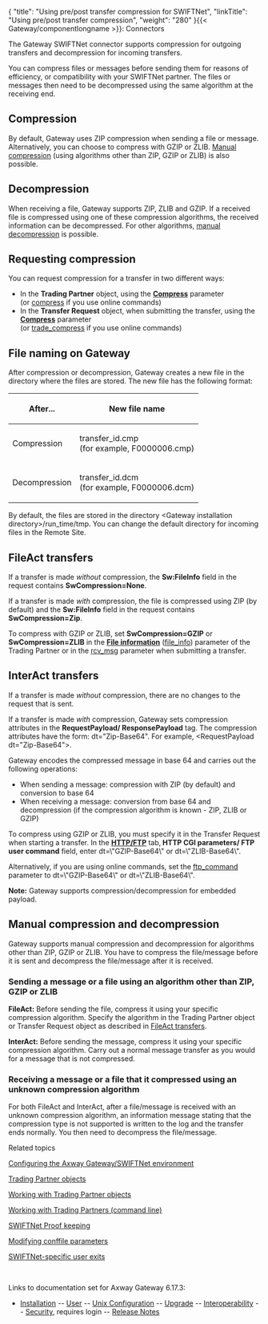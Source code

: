 {
    "title": "Using pre/post transfer compression for SWIFTNet",
    "linkTitle": "Using pre/post transfer compression",
    "weight": "280"
}{{< Gateway/componentlongname  >}}: Connectors

The Gateway SWIFTNet connector supports compression for outgoing transfers and decompression for incoming transfers.

You can compress files or messages before sending them for reasons of efficiency, or compatibility with your SWIFTNet partner. The files or messages then need to be decompressed using the same algorithm at the receiving end.

## Compression

By default, Gateway uses ZIP compression when sending a file or message. Alternatively, you can choose to compress with GZIP or ZLIB. [Manual compression](#manual_compression) (using algorithms other than ZIP, GZIP or ZLIB) is also possible.

## Decompression

When receiving a file, Gateway supports ZIP, ZLIB and GZIP. If a received file is compressed using one of these compression algorithms, the received information can be decompressed. For other algorithms, [manual decompression](#manual_compression) is possible.

## Requesting compression

You can request compression for a transfer in two different ways:

-   In the **Trading Partner** object, using the <span style="font-weight: bold;">[Compress](../../swiftnet_connector/swiftnet_configuring#Compress)</span> parameter  
    (or <span class="code">[compress](../../swiftnet_connector/swiftnet_configuring#_compress)</span> if you use online commands)
-   In the <span style="font-weight: bold;">Transfer Request</span> object, when submitting the transfer, using the <span style="font-weight: bold;">[Compress](../../../../transfers_start_here/submitting_transfer_requests_start_here/working_with_transfers_(gui)/transfer_request_swiftnet_tab#compress)</span> parameter  
    (or <span class="code">[trade\_compress](../../../../transfers_start_here/submitting_transfer_requests_start_here/working_with_transfers_cli/transfer_req_parameter_list#_trade_compress)</span> if you use online commands)

## File naming on Gateway

After compression or decompression, Gateway creates a new file in the directory where the files are stored. The new file has the following format:

<table>
   <thead>
      <tr>
<th class="HeadE-Column1-Header1"><p>After...</p>         </th>
<th class="HeadD-Column1-Header1"><p>New file name</p>         </th>
      </tr>
   </thead>
   <tbody>
      <tr>
         <td><p>Compression</p>         </td>
         <td><p><span class="code">transfer_id.cmp</span><br />
(for example, <span class="code">F0000006.cmp</span>)</p>         </td>
      </tr>
      <tr>
         <td><p>Decompression</p>         </td>
         <td><p><span class="code">transfer_id.dcm</span><br />
(for example, <span class="code">F0000006.dcm</span>)</p>         </td>
      </tr>
   </tbody>
</table>

By default, the files are stored in the directory<span class="code"> &lt;Gateway installation directory>/run\_time/tmp</span>. You can change the default directory for incoming files in the Remote Site.

<span id="compress_FileAct"></span>

## FileAct transfers

If a transfer is made <span style="font-style: italic;">without</span> compression, the <span style="font-weight: bold;">Sw:FileInfo</span> field in the request contains <span style="font-weight: bold;">SwCompression=None</span>.

If a transfer is made <span style="font-style: italic;">with</span> compression, the file is compressed using ZIP (by default) and the <span style="font-weight: bold;">Sw:FileInfo</span> field in the request contains <span style="font-weight: bold;">SwCompression=Zip</span>.

To compress with GZIP or ZLIB, set <span style="font-weight: bold;">SwCompression=GZIP</span> or <span style="font-weight: bold;">SwCompression=ZLIB</span> in the <span style="font-weight: bold;">[File information](../../swiftnet_connector/swiftnet_configuring#File_information)</span> (<span class="code">[file\_info](../../swiftnet_connector/swiftnet_configuring#_file_info)</span>) parameter of the Trading Partner or in the <span class="code">[rcv\_msg](../../../../transfers_start_here/submitting_transfer_requests_start_here/working_with_transfers_cli/transfer_req_parameter_list#_rcv_msg)</span> parameter when submitting a transfer.

<span id="compress_InterAct"></span>

## InterAct transfers

If a transfer is made <span style="font-style: italic;">without</span> compression, there are no changes to the request that is sent.

If a transfer is made <span style="font-style: italic;">with</span> compression, Gateway sets compression attributes in the <span style="font-weight: bold;">RequestPayload/ ResponsePayload</span> tag. The compression attributes have the form: dt="Zip-Base64". For example, &lt;RequestPayload dt="Zip-Base64">.

Gateway encodes the compressed message in base 64 and carries out the following operations:

-   When sending a message: compression with ZIP (by default) and conversion to base 64
-   When receiving a message: conversion from base 64 and decompression (if the compression algorithm is known - ZIP, ZLIB or GZIP)

To compress using GZIP or ZLIB, you must specify it in the Transfer Request when starting a transfer. In the <span style="font-weight: bold;">[HTTP/FTP](../../../../transfers_start_here/submitting_transfer_requests_start_here/working_with_transfers_(gui)/transfer_request_http_ftp_tab)</span> tab,<span style="font-weight: bold;"> HTTP CGI parameters/ FTP user command</span> field, enter dt=\\"GZIP-Base64\\" or dt=\\"ZLIB-Base64\\".

Alternatively, if you are using online commands, set the <span class="code">[ftp\_command](../../../../transfers_start_here/submitting_transfer_requests_start_here/working_with_transfers_cli/transfer_req_parameter_list#_ftp_command)</span> parameter to dt=\\"GZIP-Base64\\" or dt=\\"ZLIB-Base64\\".

<span style="font-weight: bold;">Note:</span> Gateway supports compression/decompression for embedded payload.

<span id="manual_compression"></span>

## Manual compression and decompression

Gateway supports manual compression and decompression for algorithms other than ZIP, GZIP or ZLIB. You have to compress the file/message before it is sent and decompress the file/message after it is received.

### Sending a message or a file using an algorithm other than ZIP, GZIP or ZLIB

<span style="font-weight: bold;">FileAct:</span> Before sending the file, compress it using your specific compression algorithm. Specify the algorithm in the Trading Partner object or Transfer Request object as described in [FileAct transfers](#compress_FileAct).

<span style="font-weight: bold;">InterAct:</span> Before sending the message, compress it using your specific compression algorithm. Carry out a normal message transfer as you would for a message that is not compressed.

### Receiving a message or a file that it compressed using an unknown compression algorithm

For both FileAct and InterAct, after a file/message is received with an unknown compression algorithm, an information message stating that the compression type is not supported is written to the log and the transfer ends normally. You then need to decompress the file/message.

Related topics

[Configuring the <span class="mc-variable axway_variables.Component_Long_Name variable">Axway Gateway</span>/SWIFTNet environment](../../swiftnet_connector/swiftnet_configuring)

[Trading Partner objects](../../../../managing_partners_start_here/trading_partners_start_here)

[Working with Trading Partner objects](../../../../managing_partners_start_here/trading_partners_start_here/working_with_trading_partners_(gui))

[Working with Trading Partners (command line)](../../../../managing_partners_start_here/trading_partners_start_here/working_with_trading_partners_cli)

[SWIFTNet Proof keeping](../swiftnet_proof_keeping)

[Modifying conffile parameters](../../../../configuration_start_here/t_gw_config_conffile_paras_modify)

[SWIFTNet-specific user exits](../../swiftnet_connector/swiftnet_configuring)

 

Links to documentation set for Axway Gateway <span class="mc-variable axway_variables.Release_Number variable">6.17.3</span>:

-   [Installation](/bundle/Gateway_6173_InstallationGuide_allOS_en_HTML5/page/Content/start_page.htm) -- [User](/bundle/Gateway_6173_UsersGuide_allOS_en_HTML5/page/Content/start_page.htm) -- [Unix Configuration](/bundle/Gateway_6173_ConfigurationGuide_UNIX_en_HTML5/page/Content/start_page.htm) -- [Upgrade](/bundle/Gateway_6173_UpgradeGuide_allOS_en_HTML5/page/Content/start_page.htm) -- [Interoperability](/bundle/Gateway_6173_InteroperabilityGuide_allOS_en_HTML5/page/Content/start_page.htm) -- [Security](/bundle/Gateway_6173_SecurityGuide_allOS_en_HTML5/page/Content/start_page.htm), requires login -- [Release Notes](/bundle/Gateway_6173_ReleaseNotes_allOS_en_HTML5/page/Content/Gateway_ReleaseNotes_allOS_en.htm)

